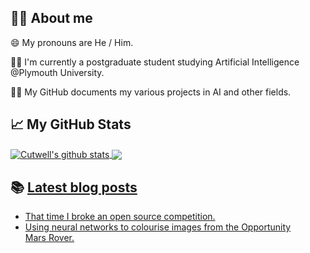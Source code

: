 ## 🐱‍💻 About me
😄 My pronouns are He / Him.

👩‍🎓 I'm currently a postgraduate student studying Artificial Intelligence @Plymouth University.

👩‍💻 My GitHub documents my various projects in AI and other fields.

## 📈 My GitHub Stats
<a href="https://github.com/anuraghazra/github-readme-stats">
  <img align="center" src="https://github-readme-stats.vercel.app/api?username=Cutwell&show_icons=true&include_all_commits=true&theme=buefy&hide_border=true&hide=contribs" alt="Cutwell's github stats" />
</a>
<a href="https://github.com/Cutwell/github-readme-stats">
  <img align="center" src="https://github-readme-stats.vercel.app/api/top-langs/?username=Cutwell&layout=compact&theme=buefy&hide_border=true" />
</a>

## 📚 [Latest blog posts](https://cutwell.github.io/)
<!-- BLOG-POST-LIST:START -->
- [That time I broke an open source competition.](http://cutwell.github.io//hacktoberfest-census/)
- [Using neural networks to colourise images from the Opportunity Mars Rover.](http://cutwell.github.io//opportunity-rover-colourised/)
<!-- BLOG-POST-LIST:END -->
